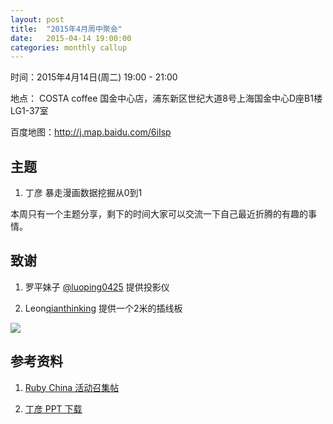 ```yaml
---
layout: post
title:  "2015年4月周中聚会"
date:   2015-04-14 19:00:00
categories: monthly callup
---
```


时间：2015年4月14日(周二)  19:00 - 21:00

地点： COSTA coffee 国金中心店，浦东新区世纪大道8号上海国金中心D座B1楼LG1-37室

百度地图：http://j.map.baidu.com/6iIsp

## 主题

1. 丁彦 暴走漫画数据挖掘从0到1

本周只有一个主题分享，剩下的时间大家可以交流一下自己最近折腾的有趣的事情。

## 致谢

1. 罗平妹子 [@luoping0425](https://ruby-china.org/luoping0425) 提供投影仪

2. Leon[qianthinking](https://ruby-china.org/qianthinking) 提供一个2米的插线板

![](https://ruby-china-files.b0.upaiyun.com/photo/2015/8b9457db0936050732b40ee4f65c1072.jpg)

## 参考资料

1. [Ruby China 活动召集帖](https://ruby-china.org/topics/25066)

2. [丁彦 PPT 下载](https://speakerdeck.com/xiaoronglv/shu-ju-wa-jue-cong-0dao-1)
